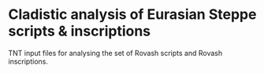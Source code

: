 # Cladistic analysis of Eurasian Steppe scripts & inscriptions
TNT input files for analysing the set of Rovash scripts and Rovash inscriptions.
